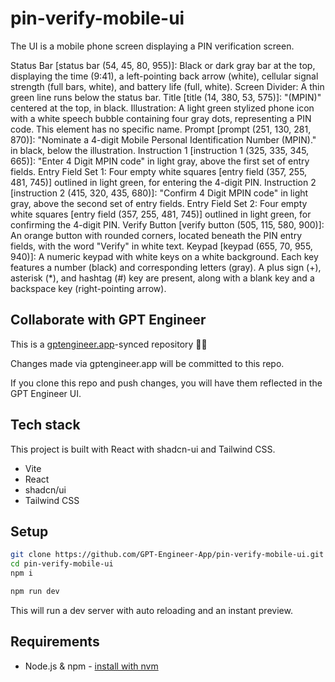 # pin-verify-mobile-ui

The UI is a mobile phone screen displaying a PIN verification screen.

Status Bar [status bar (54, 45, 80, 955)]: Black or dark gray bar at the top, displaying the time (9:41), a left-pointing back arrow (white), cellular signal strength (full bars, white), and battery life (full, white).
Screen Divider: A thin green line runs below the status bar.
Title [title (14, 380, 53, 575)]: "(MPIN)" centered at the top, in black.
Illustration: A light green stylized phone icon with a white speech bubble containing four gray dots, representing a PIN code. This element has no specific name.
Prompt [prompt (251, 130, 281, 870)]: "Nominate a 4-digit Mobile Personal Identification Number (MPIN)." in black, below the illustration.
Instruction 1 [instruction 1 (325, 335, 345, 665)]: "Enter 4 Digit MPIN code" in light gray, above the first set of entry fields.
Entry Field Set 1: Four empty white squares [entry field (357, 255, 481, 745)] outlined in light green, for entering the 4-digit PIN.
Instruction 2 [instruction 2 (415, 320, 435, 680)]: "Confirm 4 Digit MPIN code" in light gray, above the second set of entry fields.
Entry Field Set 2: Four empty white squares [entry field (357, 255, 481, 745)] outlined in light green, for confirming the 4-digit PIN.
Verify Button [verify button (505, 115, 580, 900)]: An orange button with rounded corners, located beneath the PIN entry fields, with the word "Verify" in white text.
Keypad [keypad (655, 70, 955, 940)]: A numeric keypad with white keys on a white background. Each key features a number (black) and corresponding letters (gray). A plus sign (+), asterisk (*), and hashtag (#) key are present, along with a blank key and a backspace key (right-pointing arrow).

## Collaborate with GPT Engineer

This is a [gptengineer.app](https://gptengineer.app)-synced repository 🌟🤖

Changes made via gptengineer.app will be committed to this repo.

If you clone this repo and push changes, you will have them reflected in the GPT Engineer UI.

## Tech stack

This project is built with React with shadcn-ui and Tailwind CSS.

- Vite
- React
- shadcn/ui
- Tailwind CSS

## Setup

```sh
git clone https://github.com/GPT-Engineer-App/pin-verify-mobile-ui.git
cd pin-verify-mobile-ui
npm i
```

```sh
npm run dev
```

This will run a dev server with auto reloading and an instant preview.

## Requirements

- Node.js & npm - [install with nvm](https://github.com/nvm-sh/nvm#installing-and-updating)
